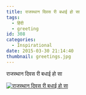 ```yaml
---
title: राजस्थान दिवस री बधाई हो सा
tags:
  - हिंदी
  - greeting
id: 308
categories:
  - Inspirational
date: 2015-03-30 21:14:40
thumbnail: greetings.jpg
---
```


राजस्थान दिवस री बधाई हो सा

<!--more-->

[![](राजस्थान-दिवस-री-बधाई-हो-सा/greetings.jpg#center "राजस्थान दिवस री बधाई हो सा")](राजस्थान-दिवस-री-बधाई-हो-सा/greetings.jpg)
